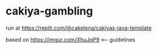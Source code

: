 # cakiya-gambling
run at https://replit.com/@cakelena/cakiyas-java-template

based on https://imgur.com/XhuJqP9 <-- guidelines
